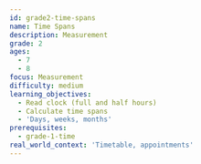 ```yaml
---
id: grade2-time-spans
name: Time Spans
description: Measurement
grade: 2
ages:
  - 7
  - 8
focus: Measurement
difficulty: medium
learning_objectives:
  - Read clock (full and half hours)
  - Calculate time spans
  - 'Days, weeks, months'
prerequisites:
  - grade-1-time
real_world_context: 'Timetable, appointments'
---
```

